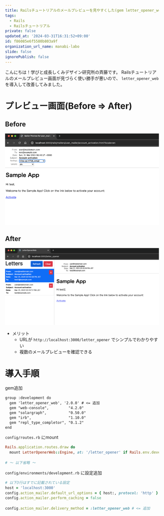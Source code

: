 ```yaml
---
title: Railsチュートリアルのメールプレビューを見やすくした(gem letter_opener_web)
tags:
  - Rails
  - Railsチュートリアル
private: false
updated_at: '2024-03-31T16:31:52+09:00'
id: f86085e6f5580b803a9f
organization_url_name: manabi-labo
slide: false
ignorePublish: false
---
```


こんにちは！学びと成長しくみデザイン研究所の斉藤です。
Railsチュートリアルのメールプレビュー画面が見づらく使い勝手が悪いので、
`letter_opener_web` を導入して改善してみました。

# プレビュー画面(Before => After)

## Before

![1](https://raw.githubusercontent.com/SaitoJP/engineer_nootebook/main/images/202403/20240331_001.png)

## After

![2](https://raw.githubusercontent.com/SaitoJP/engineer_nootebook/main/images/202403/20240331_002.png)

- メリット
    - URLが `http://localhost:3000/letter_opener` でシンプルでわかりやすい
    - 複数のメールプレビューを確認できる


# 導入手順

gem追加
```ruby:Gemfile
group :development do
  gem 'letter_opener_web', '2.0.0' # <= 追加
  gem "web-console",         "4.2.0"
  gem "solargraph",          "0.50.0"
  gem "irb",                 "1.10.0"
  gem "repl_type_completor", "0.1.2"
end
```

`config/routes.rb` にmount
```ruby:routes.rb
Rails.application.routes.draw do
  mount LetterOpenerWeb::Engine, at: '/letter_opener' if Rails.env.development?

# 〜 以下省略 〜
```

`config/environments/development.rb` に設定追加
```ruby:development.rb
# 以下3行はすでに記載されている設定
host = 'localhost:3000'
config.action_mailer.default_url_options = { host:, protocol: 'http' }
config.action_mailer.perform_caching = false

config.action_mailer.delivery_method = :letter_opener_web # <= 追加
```
